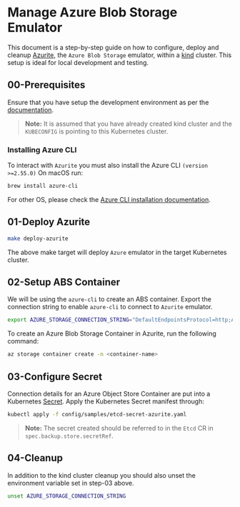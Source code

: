 # Manage Azure Blob Storage Emulator

This document is a step-by-step guide on how to configure, deploy and cleanup [Azurite](https://github.com/Azure/Azurite#introduction), the `Azure Blob Storage` emulator, within a [kind](https://kind.sigs.k8s.io/) cluster. This setup is ideal for local development and testing.

## 00-Prerequisites

Ensure that you have setup the development environment as per the [documentation](../../development/prepare-dev-environment.md).

> **Note:** It is assumed that you have already created kind cluster and the `KUBECONFIG` is pointing to this Kubernetes cluster.

### Installing Azure CLI

To interact with `Azurite` you must also install the Azure CLI `(version >=2.55.0)`
On macOS run:

```bash
brew install azure-cli
```

For other OS, please check the [Azure CLI installation documentation](https://learn.microsoft.com/en-us/cli/azure/install-azure-cli).

## 01-Deploy Azurite

```bash
make deploy-azurite
```

The above make target will deploy `Azure` emulator in the target Kubernetes cluster.

## 02-Setup ABS Container

We will be using the `azure-cli` to create an ABS container. Export the connection string to enable `azure-cli` to connect to `Azurite` emulator.
```bash
export AZURE_STORAGE_CONNECTION_STRING="DefaultEndpointsProtocol=http;AccountName=devstoreaccount1;AccountKey=Eby8vdM02xNOcqFlqUwJPLlmEtlCDXJ1OUzFT50uSRZ6IFsuFq2UVErCz4I6tq/K1SZFPTOtr/KBHBeksoGMGw==;BlobEndpoint=http://127.0.0.1:10000/devstoreaccount1;"
```

To create an Azure Blob Storage Container in Azurite, run the following command:
```bash
az storage container create -n <container-name>
```

## 03-Configure Secret

Connection details for an Azure Object Store Container are put into a Kubernetes [Secret](https://kubernetes.io/docs/concepts/configuration/secret/). Apply the Kubernetes Secret manifest through:
```bash
kubectl apply -f config/samples/etcd-secret-azurite.yaml
```

> **Note:** The secret created should be referred to in the `Etcd` CR in `spec.backup.store.secretRef`.

## 04-Cleanup

In addition to the kind cluster cleanup you should also unset the environment variable set in step-03 above.
```bash
unset AZURE_STORAGE_CONNECTION_STRING
```


